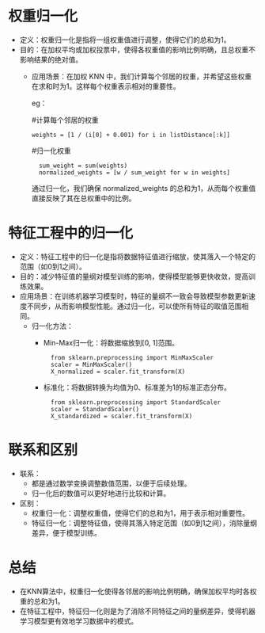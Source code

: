 # 权重归一化
- 定义：权重归一化是指将一组权重值进行调整，使得它们的总和为1。
- 目的：在加权平均或加权投票中，使得各权重值的影响比例明确，且总权重不影响结果的绝对值。
  - 应用场景：在加权 KNN 中，我们计算每个邻居的权重，并希望这些权重在求和时为1。这样每个权重表示相对的重要性。
    
    eg： 
  
    #计算每个邻居的权重

        weights = [1 / (i[0] + 0.001) for i in listDistance[:k]]
    
    #归一化权重
      
          sum_weight = sum(weights)
          normalized_weights = [w / sum_weight for w in weights]
    通过归一化，我们确保 normalized_weights 的总和为1，从而每个权重值直接反映了其在总权重中的比例。

# 特征工程中的归一化
- 定义：特征工程中的归一化是指将数据特征值进行缩放，使其落入一个特定的范围（如0到1之间）。
- 目的：减少特征值的量纲对模型训练的影响，使得模型能够更快收敛，提高训练效果。
- 应用场景：在训练机器学习模型时，特征的量纲不一致会导致模型参数更新速度不同步，从而影响模型性能。通过归一化，可以使所有特征的取值范围相同。
  - 归一化方法：
    - Min-Max归一化：将数据缩放到[0, 1]范围。
                
            from sklearn.preprocessing import MinMaxScaler
            scaler = MinMaxScaler()
            X_normalized = scaler.fit_transform(X)
    
    - 标准化：将数据转换为均值为0、标准差为1的标准正态分布。
    
            from sklearn.preprocessing import StandardScaler
            scaler = StandardScaler()
            X_standardized = scaler.fit_transform(X)                

# 联系和区别
- 联系：
    - 都是通过数学变换调整数值范围，以便于后续处理。
    - 归一化后的数值可以更好地进行比较和计算。    
- 区别：
    - 权重归一化：调整权重值，使得它们的总和为1，用于表示相对重要性。
    - 特征归一化：调整特征值，使得其落入特定范围（如0到1之间），消除量纲差异，便于模型训练。

# 总结
- 在KNN算法中，权重归一化使得各邻居的影响比例明确，确保加权平均时各权重的总和为1。
- 在特征工程中，特征归一化则是为了消除不同特征之间的量纲差异，使得机器学习模型更有效地学习数据中的模式。
